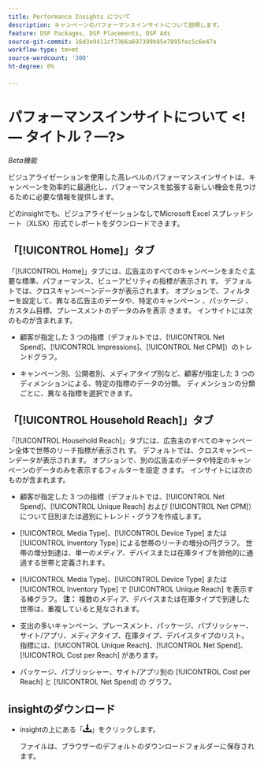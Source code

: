 ```yaml
---
title: Performance Insights について
description: キャンペーンのパフォーマンスインサイトについて説明します。
feature: DSP Packages, DSP Placements, DSP Ads
source-git-commit: 16d3e9411cf7366a697399b85e7895fec5c6e47a
workflow-type: tm+mt
source-wordcount: '300'
ht-degree: 0%

---
```


# パフォーマンスインサイトについて &lt;!— タイトル？—?>

*Beta機能*

<!-- Edit title and metadata as necessary -->

ビジュアライゼーションを使用した高レベルのパフォーマンスインサイトは、キャンペーンを効率的に最適化し、パフォーマンスを拡張する新しい機会を見つけるために必要な情報を提供します。

どのinsightでも、ビジュアライゼーションなしでMicrosoft Excel スプレッドシート（XLSX）形式でレポートをダウンロードできます。

## 「[!UICONTROL Home]」タブ

「[!UICONTROL Home]」タブには、広告主のすべてのキャンペーンをまたぐ主要な標準、パフォーマンス、ビューアビリティの指標が表示され <!-- active only? --> す。 デフォルトでは、クロスキャンペーンデータが表示されます。 オプションで、フィルターを設定して、異なる広告主のデータや、特定のキャンペーン <!-- active only? -->、パッケージ <!-- active only? -->、カスタム目標、プレースメントのデータのみを表示 <!-- active only? --> きます。 インサイトには次のものが含まれます。

* 顧客が指定した 3 つの指標（デフォルトでは、[!UICONTROL Net Spend]、[!UICONTROL Impressions]、[!UICONTROL Net CPM]）のトレンドグラフ。

* キャンペーン別、公開者別、メディアタイプ別など、顧客が指定した 3 つのディメンションによる、特定の指標のデータの分類。 ディメンションの分類ごとに、異なる指標を選択できます。

## 「[!UICONTROL Household Reach]」タブ

「[!UICONTROL Household Reach]」タブには、広告主のすべてのキャンペーン全体で世帯のリーチ指標が表示され <!-- active only? --> す。 デフォルトでは、クロスキャンペーンデータが表示されます。 オプションで、別の広告主のデータや特定のキャンペーンのデータのみを表示するフィルターを設定 <!-- active only? --> きます。 インサイトには次のものが含まれます。

* 顧客が指定した 3 つの指標（デフォルトでは、[!UICONTROL Net Spend]、[!UICONTROL Unique Reach] および [!UICONTROL Net CPM]）について日別または週別にトレンド・グラフを作成します。

* [!UICONTROL Media Type]、[!UICONTROL Device Type] または [!UICONTROL Inventory Type] による世帯のリーチの増分の円グラフ。 世帯の増分到達は、単一のメディア、デバイスまたは在庫タイプを排他的に通過する世帯と定義されます。

* [!UICONTROL Media Type]、[!UICONTROL Device Type] または [!UICONTROL Inventory Type] で [!UICONTROL Unique Reach] を表示する棒グラフ。 **注：** 複数のメディア、デバイスまたは在庫タイプで到達した世帯は、重複していると見なされます。

* 支出の多いキャンペーン、プレースメント、パッケージ、パブリッシャー、サイト/アプリ、メディアタイプ、在庫タイプ、デバイスタイプのリスト。 指標には、[!UICONTROL Unique Reach]、[!UICONTROL Net Spend]、[!UICONTROL Cost per Reach] があります。

* パッケージ、パブリッシャー、サイト/アプリ別の [!UICONTROL Cost per Reach] と [!UICONTROL Net Spend] の <!-- ???? --> グラフ。

## insightのダウンロード

* insightの上にある「![ ダウンロード ](/help/creative/assets/download.png " ダウンロード ")」をクリックします。

  ファイルは、ブラウザーのデフォルトのダウンロードフォルダーに保存されます。

<!--
## Apply Filters

to whole tab, I think

Filter icon + drop-down menu
-->

<!--
## Change the Metrics and Dimensions for an Insight

-->


